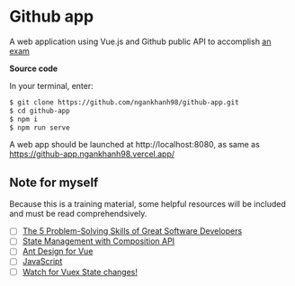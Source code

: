 # Github app
A web application using Vue.js and Github public API to accomplish [an exam](https://github.com/pakhuong/frontend-reactjs-exam)

**Source code**

In your terminal, enter:
```bash
$ git clone https://github.com/ngankhanh98/github-app.git
$ cd github-app
$ npm i
$ npm run serve
```
A web app should be launched at http://localhost:8080, as same as https://github-app.ngankhanh98.vercel.app/

## Note for myself
Because this is a training material, some helpful resources will be included and must be read comprehendsively.
- [ ] [The 5 Problem-Solving Skills of Great Software Developers](https://dev.to/lpasqualis/the-5-problem-solving-skills-of-great-software-developers-4e6?utm_campaign=Grokking%20Newsletter&utm_medium=email&utm_source=Revue%20newsletter&fbclid=IwAR0Wt3hw23-ql40EmLAnuDuRtdrxf_W0dn82DLoVLPxxwrnZqWhH7wzV7SA)
- [ ] [State Management with Composition API](https://vueschool.io/articles/vuejs-tutorials/state-management-with-composition-api/)
- [ ] [Ant Design for Vue](https://2x.antdv.com/docs/vue/introduce/)
- [ ] [JavaScript](https://javascript.info/)
- [ ] [Watch for Vuex State changes!](https://dev.to/viniciuskneves/watch-for-vuex-state-changes-2mgj)
